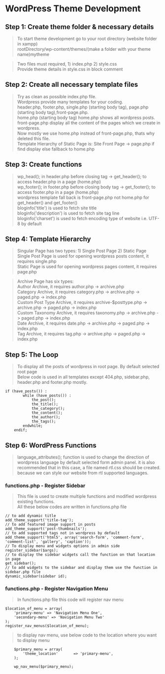 # WordPress Theme Development

## Step 1: Create theme folder & necessary details

> To start theme development go to your root directory (website folder in xampp) <br>
> rootDirectory/wp-content/themes/(make a folder with your theme name)mytheme <br>

> Two files must required, 1) index.php 2) style.css <br>
> Provide theme details in style.css in block comment <br>

## Step 2: Create all necessary template files

> Try as clean as possible index.php file. <br>
> Wordpress provide many templates for your coding. <br>
> header.php, footer.php, single.php (starting body tag), page.php (starting body tag),front-page.php. <br>
> home.php (starting body tag) home.php shows all wordpress posts. <br>
> front-page.php display all the content of the pages which we create in wordpress. <br>
> Now mostly we use home.php instead of front-page.php, thats why deleted this file. <br>
> Template Hierarchy of Static Page is: Site Front Page -> page.php if find display else fallback to home.php

## Step 3: Create functions

> wp_head(); in header.php before closing tag -> get_header(); to access header.php in a page (home.php) <br>
> wp_footer(); in footer.php before closing body tag -> get_footer(); to access footer.php in a page (home.php) <br>
> wordpress template fall back is front-page.php not home.php for get_header() and get_footer() <br>
> bloginfo('title') is used to fetch site title <br>
> bloginfo('description') is used to fetch site tag line <br>
> bloginfo('charset') is used to fetch encoding type of website i.e. UTF-8 by default <br>

## Step 4: Template Hierarchy

> Singular Page has two types: 1) Single Post Page 2) Static Page <br>
> Single Post Page is used for opening wordpress posts content, it requires single.php <br>
> Static Page is used for opening wordpress pages content, it requires page.php <br>

> Archive Page has six types: <br>
> Author Archive, it requires author.php -> archive.php <br>
> Category Archive, it requires category.php -> archive.php -> paged.php -> index.php <br>
> Custom Post Type Archive, it requires archive-$posttype.php -> archive.php -> paged.php -> index.php <br>
> Custom Taxonomy Archive, it requires taxonomy.php -> archive.php -> paged.php -> index.php <br>
> Date Archive, it requires date.php -> archive.php -> paged.php -> index.php <br>
> Tag Archive, it requires tag.php -> archive.php -> paged.php -> index.php <br>

## Step 5: The Loop

> To display all the posts of wordpress in root page. By default selected root page <br>
> Below code is used in all templates except 404.php, sidebar.php, header.php and footer.php mostly. <br>

```
if (have_posts()) :
        while (have_posts()) :
            the_post();
            the_title();
            the_category();
            the_content();
            the_author();
            the_tags();
        endwhile;
    endif;
```

## Step 6: WordPress Functions

> language_attributes(); function is used to change the direction of wordpress language by default selected form admin panel. it is also recommended that in this case, a file named rtl.css should be created. because we can style our website from rtl supported languages. <br>

### functions.php - Register Sidebar

> This file is used to create multiple functions and modified wordpress existing functions. <br>
> All these below codes are written in functions.php file

```
// to add dynamic title
add_theme_support('title-tag');
// to add featured image support in posts
add_theme_support('post-thumbnails');
// to add supported tags not in wordpress by default
add_theme_support('html5', array('search-form', 'comment-form', 'comment-list', 'gallery', 'caption'));
// To display menu and widgets options in admin side
register_sidebar($args);
// to display the sidebar widgets call the function on that location in page
get_sidebar();
// to add widgets to the sidebar and display them use the function in sidebar.php file
dynamic_sidebar(sidebar id);
```

### functions.php - Register Navigation Menu

> In functions.php file this code will register nav menu

```
$location_of_menu = array(
    'primary-menu' => 'Navigation Menu One',
    'secondary-menu' => 'Navigation Menu Two'
);
register_nav_menus($location_of_menu);
```

> to display nav menu, use below code to the location where you want to display menu

```
    $primary_menu = array(
        'theme_location'       => 'primary-menu',
    );

    wp_nav_menu($primary_menu);
```
